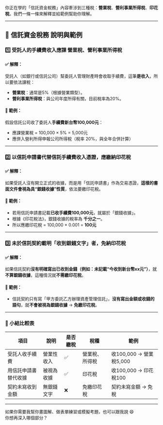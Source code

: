 你正在學的「信託資金稅務」內容牽涉到三種稅：**營業稅**、**營利事業所得稅**、**印花稅**。我們一條一條來解釋並給範例幫助你理解。

---

## 📌 信託資金稅務 說明與範例

### 1️⃣ 受託人的手續費收入應課 **營業稅**、**營利事業所得稅**

#### ✅ 解釋：
受託人（如銀行或信託公司）幫委託人管理財產時會收取手續費，這筆**是收入**，所以要依法課稅：
- **營業稅**：通常是5%（根據營業類型）。
- **營利事業所得稅**：與公司年度所得有關，目前稅率為20%。

#### 📘 範例：
假設信託公司收了委託人**手續費新台幣100,000元**：
- 應課營業稅 = 100,000 × 5% = 5,000元  
- 應併入營利所得申報公司所得稅（稅率 20%，與全年合併計算）

---

### 2️⃣ 以信託申請書代替信託手續費收入憑證，**應繳納印花稅**

#### ✅ 解釋：
如果受託人沒有開立正式的收據，而是用「信託申請書」作為交易憑證，**這樣的書面文件會視為具“銀錢收據”性質**，依法要繳印花稅。

#### 📘 範例：
- 若用信託申請書記載**已收手續費100,000元**，就屬於「銀錢收據」。
- 根據《印花稅法》，銀錢收據的稅率為 **千分之一**。
- 所以應繳印花稅 = 100,000 × 0.001 = **100元**

---

### 3️⃣ 未於信託契約載明「收到銀錢文字」者，**免納印花稅**

#### ✅ 解釋：
如果信託契約**沒有明確寫出已收到金錢（例如：未記載“今收到新台幣xx元”）**，就**不算銀錢收據**，這種情況就**不需繳印花稅**。

#### 📘 範例：
- 信託契約只有寫「甲方委託乙方辦理資產管理信託」，**沒有寫出金額或收錢的語句**，就**不會被視為銀錢收據** → **免繳印花稅**。

---

### 📌 小結比較表

| 項目 | 說明 | 是否繳稅 | 稅種 | 範例 |
|------|------|----------|------|------|
| 受託人收手續費 | 營業性收入 | ✅ | 營業稅、所得稅 | 收100,000 → 營業稅5,000 |
| 用信託申請書替代收據 | 被視為收據 | ✅ | 印花稅 | 收100,000 → 印花稅100 |
| 契約未寫收到金額 | 無銀錢文字 | ❌ | 免繳印花稅 | 契約未寫金額 → 免稅 |

---

如果你需要我幫你畫圖解、做表單練習或模擬考題，也可以跟我說 😄  
你想再深入哪個部分？